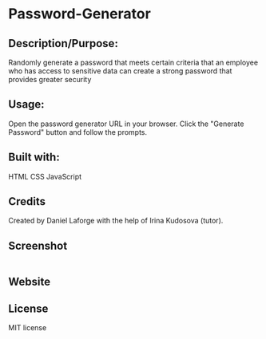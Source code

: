 # Password-Generator

## Description/Purpose:
Randomly generate a password that meets certain criteria that an employee who has access to sensitive data can create a strong password that provides greater security

## Usage:
Open the password generator URL in your browser.
Click the "Generate Password" button and follow the prompts.

## Built with:
HTML
CSS
JavaScript

## Credits
Created by Daniel Laforge with the help of Irina Kudosova (tutor).

## Screenshot
![]()
## Website


## License
MIT license